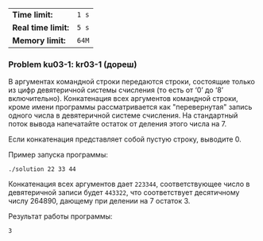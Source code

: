 |                      |       |
|----------------------|-------|
| **Time limit:**      | `1 s` |
| **Real time limit:** | `5 s` |
| **Memory limit:**    | `64M` |


### Problem ku03-1: kr03-1 (дореш)

В аргументах командной строки передаются строки, состоящие только из цифр девятеричной системы
счисления (то есть от ‘0’ до ‘8’ включительно). Конкатенация всех аргументов командной строки, кроме
имени программы рассматривается как "перевернутая" запись одного числа в девятеричной системе
счисления. На стандартный поток вывода напечатайте остаток от деления этого числа на 7.

Если конкатенация представляет собой пустую строку, выводите 0.

Пример запуска программы:

    
    
    ./solution 22 33 44

Конкатенация всех аргументов дает `223344`, соответствующее число в девятеричной записи будет
`443322`, что соответствует десятичному числу 264890, дающему при делении на 7 остаток 3.

Результат работы программы:

    
    
    3

